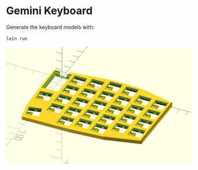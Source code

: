 # Gemini Keyboard

Generate the keyboard models with:
```sh
lein run
```

![Screenshot](screenshot.png)
